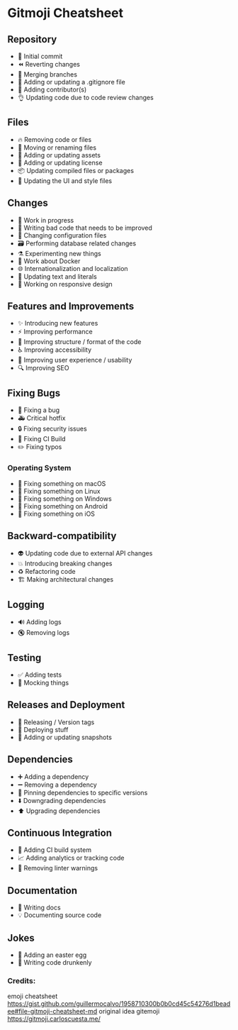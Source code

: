 
# Gitmoji Cheatsheet


## Repository

- 🎉 Initial commit 
- ⏪ Reverting changes
- 🔀 Merging branches
- 🙈 Adding or updating a .gitignore file
- 👥 Adding contributor(s)
- 👌 Updating code due to code review changes


## Files

- 🔥 Removing code or files
- 🚚 Moving or renaming files
- 🍱 Adding or updating assets
- 📄 Adding or updating license
- 📦 Updating compiled files or packages
- 💄 Updating the UI and style files


## Changes

- 🚧 Work in progress
- 💩 Writing bad code that needs to be improved
- 🔧 Changing configuration files
- 🗃 Performing database related changes
- ⚗ Experimenting new things
- 🐳 Work about Docker
- 🌐 Internationalization and localization
- 💬 Updating text and literals
- 📱 Working on responsive design


## Features and Improvements

- ✨ Introducing new features
- ⚡️ Improving performance
- 🎨 Improving structure / format of the code
- ♿️ Improving accessibility
- 🚸 Improving user experience / usability
- 🔍 Improving SEO


## Fixing Bugs

- 🐛 Fixing a bug
- 🚑 Critical hotfix
- 🔒 Fixing security issues
- 💚 Fixing CI Build
- ✏️ Fixing typos


### Operating System

- 🍎 Fixing something on macOS
- 🐧 Fixing something on Linux
- 🏁 Fixing something on Windows
- 🤖 Fixing something on Android
- 🍏 Fixing something on iOS


## Backward-compatibility

- 👽 Updating code due to external API changes
- 💥 Introducing breaking changes
- ♻️ Refactoring code
- 🏗 Making architectural changes


## Logging

- 🔊 Adding logs
- 🔇 Removing logs


## Testing

- ✅ Adding tests
- 🤡 Mocking things


## Releases and Deployment

- 🔖 Releasing / Version tags
- 🚀 Deploying stuff
- 📸 Adding or updating snapshots


## Dependencies

- ➕ Adding a dependency
- ➖ Removing a dependency
- 📌 Pinning dependencies to specific versions
- ⬇️ Downgrading dependencies
- ⬆️ Upgrading dependencies


## Continuous Integration

- 👷 Adding CI build system
- 📈 Adding analytics or tracking code
- 🚨 Removing linter warnings


## Documentation

- 📝 Writing docs
- 💡 Documenting source code


## Jokes

- 🥚 Adding an easter egg
- 🍻 Writing code drunkenly


### Credits:

emoji cheatsheet https://gist.github.com/guillermocalvo/1958710300b0b0cd45c54276d1beadee#file-gitmoji-cheatsheet-md
original idea gitemoji https://gitmoji.carloscuesta.me/